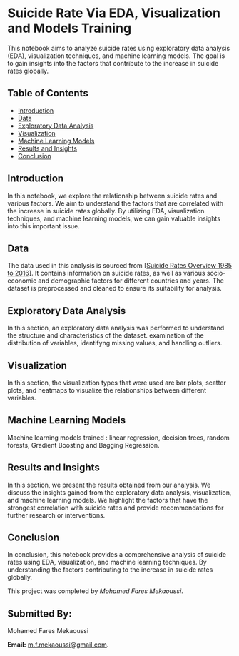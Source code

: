 # Suicide Rate Via EDA, Visualization and Models Training

This notebook aims to analyze suicide rates using exploratory data analysis (EDA), visualization techniques, and machine learning models. The goal is to gain insights into the factors that contribute to the increase in suicide rates globally.

## Table of Contents

- [Introduction](#introduction)
- [Data](#data)
- [Exploratory Data Analysis](#exploratory-data-analysis)
- [Visualization](#visualization)
- [Machine Learning Models](#machine-learning-models)
- [Results and Insights](#results-and-insights)
- [Conclusion](#conclusion)

## Introduction

In this notebook, we explore the relationship between suicide rates and various factors. We aim to understand the factors that are correlated with the increase in suicide rates globally. By utilizing EDA, visualization techniques, and machine learning models, we can gain valuable insights into this important issue.

## Data

The data used in this analysis is sourced from [[Suicide Rates Overview 1985 to 2016](https://www.kaggle.com/datasets/russellyates88/suicide-rates-overview-1985-to-2016/data)]. It contains information on suicide rates, as well as various socio-economic and demographic factors for different countries and years. The dataset is preprocessed and cleaned to ensure its suitability for analysis.

## Exploratory Data Analysis

In this section, an exploratory data analysis was performed to understand the structure and characteristics of the dataset.  examination of the distribution of variables, identifyng missing values, and handling outliers.

## Visualization

In this section, the visualization types that were used are bar plots, scatter plots, and heatmaps to visualize the relationships between different variables.
## Machine Learning Models
Machine learning models trained : linear regression, decision trees, random forests, Gradient Boosting and Bagging Regression.

## Results and Insights

In this section, we present the results obtained from our analysis. We discuss the insights gained from the exploratory data analysis, visualization, and machine learning models. We highlight the factors that have the strongest correlation with suicide rates and provide recommendations for further research or interventions.

## Conclusion

In conclusion, this notebook provides a comprehensive analysis of suicide rates using EDA, visualization, and machine learning techniques. By understanding the factors contributing to the increase in suicide rates globally.

This project was completed by *Mohamed Fares Mekaoussi*.

## Submitted By:
Mohamed Fares Mekaoussi

**Email:** m.f.mekaoussi@gmail.com.
